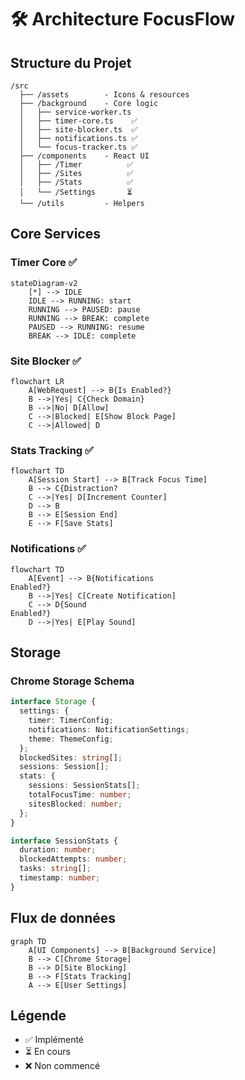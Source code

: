 # 🛠️ Architecture FocusFlow

## Structure du Projet

```
/src
  ├── /assets        - Icons & resources
  ├── /background    - Core logic
  │   ├── service-worker.ts
  │   ├── timer-core.ts    ✅
  │   ├── site-blocker.ts  ✅
  │   ├── notifications.ts ✅
  │   └── focus-tracker.ts ✅
  ├── /components    - React UI
  │   ├── /Timer          ✅
  │   ├── /Sites          ✅
  │   ├── /Stats          ✅
  │   └── /Settings       ⏳
  └── /utils         - Helpers
```

## Core Services

### Timer Core ✅
```mermaid
stateDiagram-v2
    [*] --> IDLE
    IDLE --> RUNNING: start
    RUNNING --> PAUSED: pause
    RUNNING --> BREAK: complete
    PAUSED --> RUNNING: resume
    BREAK --> IDLE: complete
```

### Site Blocker ✅
```mermaid
flowchart LR
    A[WebRequest] --> B{Is Enabled?}
    B -->|Yes| C{Check Domain}
    B -->|No| D[Allow]
    C -->|Blocked| E[Show Block Page]
    C -->|Allowed| D
```

### Stats Tracking ✅
```mermaid
flowchart TD
    A[Session Start] --> B[Track Focus Time]
    B --> C{Distraction?
    C -->|Yes| D[Increment Counter]
    D --> B
    B --> E[Session End]
    E --> F[Save Stats]
```

### Notifications ✅
```mermaid
flowchart TD
    A[Event] --> B{Notifications
Enabled?}
    B -->|Yes| C[Create Notification]
    C --> D{Sound
Enabled?}
    D -->|Yes| E[Play Sound]
```

## Storage

### Chrome Storage Schema
```typescript
interface Storage {
  settings: {
    timer: TimerConfig;
    notifications: NotificationSettings;
    theme: ThemeConfig;
  };
  blockedSites: string[];
  sessions: Session[];
  stats: {
    sessions: SessionStats[];
    totalFocusTime: number;
    sitesBlocked: number;
  };
}

interface SessionStats {
  duration: number;
  blockedAttempts: number;
  tasks: string[];
  timestamp: number;
}
```

## Flux de données

```mermaid
graph TD
    A[UI Components] --> B[Background Service]
    B --> C[Chrome Storage]
    B --> D[Site Blocking]
    B --> F[Stats Tracking]
    A --> E[User Settings]
```

## Légende
- ✅ Implémenté
- ⏳ En cours
- ❌ Non commencé